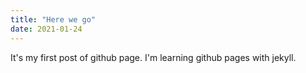 ```yaml
---
title: "Here we go"
date: 2021-01-24
---
```

It's my first post of github page.
I'm learning github pages with jekyll.
